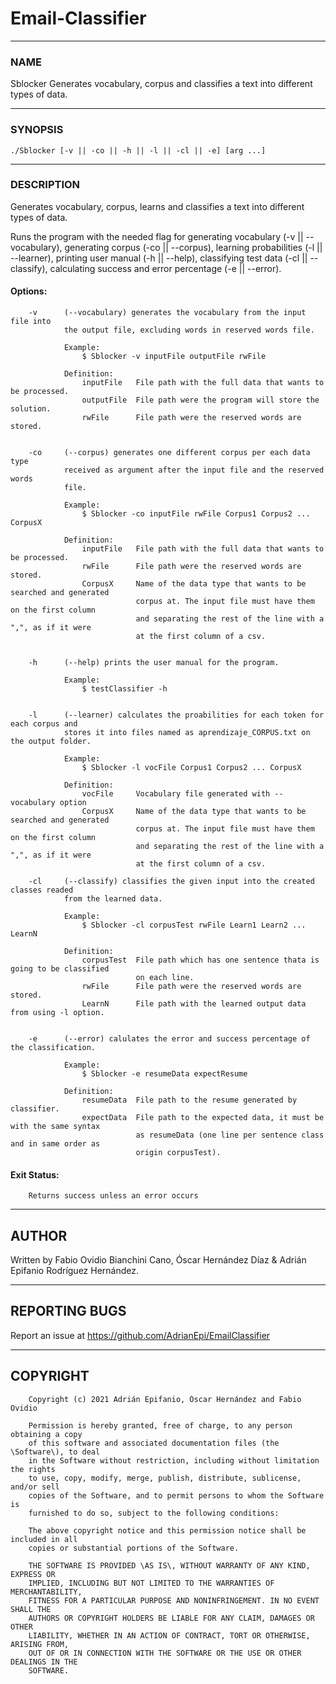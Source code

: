 # Email-Classifier

---
### NAME  

Sblocker  Generates vocabulary, corpus and classifies a text into different types of data.  

---
### SYNOPSIS  

```shell
./Sblocker [-v || -co || -h || -l || -cl || -e] [arg ...]  
```

---
### DESCRIPTION  

Generates vocabulary, corpus, learns and classifies a text into different types of data.  

Runs the program with the needed flag for generating vocabulary (-v || --vocabulary), generating  corpus (-co || --corpus), learning probabilities (-l || --learner),  printing user manual (-h || --help), classifying test data (-cl || --classify), calculating success and error percentage (-e || --error). 

####	Options:  

        -v      (--vocabulary) generates the vocabulary from the input file into
                the output file, excluding words in reserved words file.

                Example: 
                    $ Sblocker -v inputFile outputFile rwFile

                Definition:
                    inputFile   File path with the full data that wants to be processed.
                    outputFile  File path were the program will store the solution.
                    rwFile      File path were the reserved words are stored.


        -co     (--corpus) generates one different corpus per each data type 
                received as argument after the input file and the reserved words 
                file.  

                Example:
                    $ Sblocker -co inputFile rwFile Corpus1 Corpus2 ... CorpusX

                Definition:
                    inputFile   File path with the full data that wants to be processed.
                    rwFile      File path were the reserved words are stored.
                    CorpusX     Name of the data type that wants to be searched and generated
                                corpus at. The input file must have them on the first column
                                and separating the rest of the line with a ",", as if it were
                                at the first column of a csv.


        -h      (--help) prints the user manual for the program.

                Example:
                    $ testClassifier -h


        -l      (--learner) calculates the proabilities for each token for each corpus and
                stores it into files named as aprendizaje_CORPUS.txt on the output folder.

                Example: 
                    $ Sblocker -l vocFile Corpus1 Corpus2 ... CorpusX

                Definition:
                    vocFile     Vocabulary file generated with --vocabulary option
                    CorpusX     Name of the data type that wants to be searched and generated
                                corpus at. The input file must have them on the first column
                                and separating the rest of the line with a ",", as if it were
                                at the first column of a csv.

        -cl     (--classify) classifies the given input into the created classes readed
                from the learned data.
                           
                Example:
                    $ Sblocker -cl corpusTest rwFile Learn1 Learn2 ... LearnN

                Definition:
                    corpusTest  File path which has one sentence thata is going to be classified
                                on each line.
                    rwFile      File path were the reserved words are stored.
                    LearnN      File path with the learned output data from using -l option.


        -e      (--error) calulates the error and success percentage of the classification.

                Example: 
                    $ Sblocker -e resumeData expectResume

                Definition:
                    resumeData  File path to the resume generated by classifier.
                    expectData  File path to the expected data, it must be with the same syntax
                                as resumeData (one line per sentence class and in same order as
                                origin corpusTest).



#### Exit Status:  
        Returns success unless an error occurs  

---
## AUTHOR  
Written by Fabio Ovidio Bianchini Cano, Óscar Hernández Díaz & Adrián Epifanio Rodríguez Hernández.  

---
## REPORTING BUGS  

Report an issue at <https://github.com/AdrianEpi/EmailClassifier>  

---
## COPYRIGHT  
```
    Copyright (c) 2021 Adrián Epifanio, Óscar Hernández and Fabio Ovidio

    Permission is hereby granted, free of charge, to any person obtaining a copy  
    of this software and associated documentation files (the \Software\), to deal  
    in the Software without restriction, including without limitation the rights  
    to use, copy, modify, merge, publish, distribute, sublicense, and/or sell  
    copies of the Software, and to permit persons to whom the Software is  
    furnished to do so, subject to the following conditions:  

    The above copyright notice and this permission notice shall be included in all  
    copies or substantial portions of the Software.  

    THE SOFTWARE IS PROVIDED \AS IS\, WITHOUT WARRANTY OF ANY KIND, EXPRESS OR  
    IMPLIED, INCLUDING BUT NOT LIMITED TO THE WARRANTIES OF MERCHANTABILITY,  
    FITNESS FOR A PARTICULAR PURPOSE AND NONINFRINGEMENT. IN NO EVENT SHALL THE  
    AUTHORS OR COPYRIGHT HOLDERS BE LIABLE FOR ANY CLAIM, DAMAGES OR OTHER  
    LIABILITY, WHETHER IN AN ACTION OF CONTRACT, TORT OR OTHERWISE, ARISING FROM,  
    OUT OF OR IN CONNECTION WITH THE SOFTWARE OR THE USE OR OTHER DEALINGS IN THE  
    SOFTWARE.  
```  
